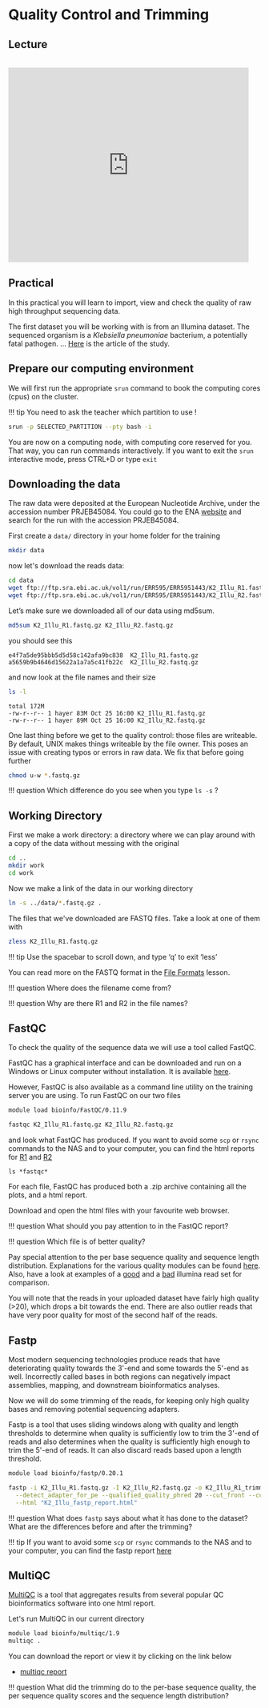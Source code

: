 # Quality Control and Trimming

## Lecture

<br>

<iframe src="https://docs.google.com/presentation/d/e/2PACX-1vR7ZN5Gc-3q5DR8CWQgyHhjUIc-6uKJnB48lDVMB7tWrt4gpZFipbJRVWfaqdxSw9n_WnMfXoFMZXds/embed?start=false&loop=false&delayms=3000" frameborder="0" width="480" height="389" allowfullscreen="true" mozallowfullscreen="true" webkitallowfullscreen="true"></iframe>

## Practical

In this practical you will learn to import, view and check the quality of raw high throughput sequencing data.

The first dataset you will be working with is from an Illumina dataset.
The sequenced organism is a *Klebsiella pneumoniae* bacterium, a potentially fatal pathogen.
...
[Here](https://www.mdpi.com/2076-2607/9/12/2560/htm) is the article of the study.

## Prepare our computing environment

We will first run the appropriate `srun` command to book the computing cores (cpus) on the cluster.

!!! tip
You need to ask the teacher which partition to use !

```bash
srun -p SELECTED_PARTITION --pty bash -i
```

You are now on a computing node, with computing core reserved for you. That way, you can run commands interactively.
If you want to exit the `srun` interactive mode, press CTRL+D or type `exit`


## Downloading the data

The raw data were deposited at the European Nucleotide Archive, under the accession number PRJEB45084.
You could go to the ENA [website](http://www.ebi.ac.uk/ena) and search for the run with the accession PRJEB45084.


First create a `data/` directory in your home folder for the training

```bash
mkdir data
```

now let's download the reads data:

```bash
cd data
wget ftp://ftp.sra.ebi.ac.uk/vol1/run/ERR595/ERR5951443/K2_Illu_R1.fastq.gz
wget ftp://ftp.sra.ebi.ac.uk/vol1/run/ERR595/ERR5951443/K2_Illu_R2.fastq.gz
```

Let’s make sure we downloaded all of our data using md5sum.

```bash
md5sum K2_Illu_R1.fastq.gz K2_Illu_R2.fastq.gz
```

you should see this

```
e4f7a5de95bbb5d5d58c142afa9bc838  K2_Illu_R1.fastq.gz
a5659b9b4646d15622a1a7a5c41fb22c  K2_Illu_R2.fastq.gz
```

and now look at the file names and their size

```bash
ls -l
```

```
total 172M
-rw-r--r-- 1 hayer 83M Oct 25 16:00 K2_Illu_R1.fastq.gz
-rw-r--r-- 1 hayer 89M Oct 25 16:00 K2_Illu_R2.fastq.gz
```

One last thing before we get to the quality control: those files are writeable.
By default, UNIX makes things writeable by the file owner.
This poses an issue with creating typos or errors in raw data.
We fix that before going further

```bash
chmod u-w *.fastq.gz
```

!!! question
Which difference do you see when you type `ls -s` ?

## Working Directory

First we make a work directory: a directory where we can play around with a copy of the data without messing with the original

```bash
cd ..
mkdir work
cd work
```

Now we make a link of the data in our working directory

```bash
ln -s ../data/*.fastq.gz .
```

The files that we've downloaded are FASTQ files. Take a look at one of them with

```bash
zless K2_Illu_R1.fastq.gz
```

!!! tip
Use the spacebar to scroll down, and type ‘q’ to exit ‘less’

You can read more on the FASTQ format in the [File Formats](file_formats.md) lesson.

!!! question
Where does the filename come from?

!!! question
Why are there R1 and R2 in the file names?

## FastQC

To check the quality of the sequence data we will use a tool called FastQC.

FastQC has a graphical interface and can be downloaded and run on a Windows or Linux computer without installation.
It is available [here](http://www.bioinformatics.babraham.ac.uk/projects/fastqc/).

However, FastQC is also available as a command line utility on the training server you are using.
To run FastQC on our two files

```bash
module load bioinfo/FastQC/0.11.9

fastqc K2_Illu_R1.fastq.gz K2_Illu_R2.fastq.gz
```

and look what FastQC has produced.
If you want to avoid some `scp` or `rsync` commands to the NAS and to your computer, you can find the
html reports for [R1](data/qc/K2_Illu_R1_fastqc.html) and [R2](data/qc/K2_Illu_R2_fastqc.html)

```
ls *fastqc*
```

For each file, FastQC has produced both a .zip archive containing all the plots, and a html report.

Download and open the html files with your favourite web browser.

!!! question
What should you pay attention to in the FastQC report?

!!! question
Which file is of better quality?

Pay special attention to the per base sequence quality and sequence length distribution.
Explanations for the various quality modules can be found [here](http://www.bioinformatics.babraham.ac.uk/projects/fastqc/Help/3%20Analysis%20Modules/).
Also, have a look at examples of a [good](http://www.bioinformatics.babraham.ac.uk/projects/fastqc/good_sequence_short_fastqc.html) and a [bad](http://www.bioinformatics.babraham.ac.uk/projects/fastqc/bad_sequence_fastqc.html) illumina read set for comparison.

You will note that the reads in your uploaded dataset have fairly high quality (>20), which drops a bit towards the end. There are also outlier reads that have very poor quality for most of the second half of the reads.

## Fastp
Most modern sequencing technologies produce reads that have deteriorating quality towards the 3'-end and some towards the 5'-end as well.
Incorrectly called bases in both regions can negatively impact assemblies, mapping, and downstream bioinformatics analyses.

Now we will do some trimming of the reads, for keeping only high quality bases and removing potential sequencing adapters.

Fastp is a tool that uses sliding windows along with quality and length thresholds to determine when quality is sufficiently low to trim the 3'-end of reads and also determines when the quality is sufficiently high enough to trim the 5'-end of reads. It can also discard reads based upon a length threshold.

```bash
module load bioinfo/fastp/0.20.1

fastp -i K2_Illu_R1.fastq.gz -I K2_Illu_R2.fastq.gz -o K2_Illu_R1_trimmed.fastq -O K2_Illu_R2_trimmed.fastq \
  --detect_adapter_for_pe --qualified_quality_phred 20 --cut_front --cut_tail --cut_mean_quality 20  \
  --html "K2_Illu_fastp_report.html"
```

!!! question
What does `fastp` says about what it has done to the dataset?
What are the differences before and after the trimming?

!!! tip
If you want to avoid some `scp` or `rsync` commands to the NAS and to your computer, you can find the
fastp report [here](data/qc/K2_Illu_fastp_report.html)

## MultiQC

[MultiQC](http://multiqc.info) is a tool that aggregates results from several popular QC bioinformatics software into one html report.

Let's run MultiQC in our current directory

```bash
module load bioinfo/multiqc/1.9
multiqc .
```

You can download the report or view it by clicking on the link below

- [multiqc report](data/qc/K2_Illu_multiqc_report.html)

!!! question
What did the trimming do to the per-base sequence quality, the per sequence quality scores and the sequence length distribution?
